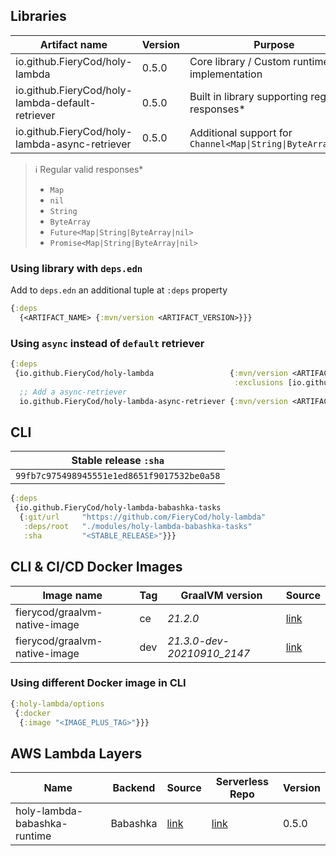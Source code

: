 ## Libraries
| Artifact name                                    | Version | Purpose                                                |
|--------------------------------------------------|---------|--------------------------------------------------------|
| io.github.FieryCod/holy-lambda                   | 0.5.0   | Core library / Custom runtime implementation           |
| io.github.FieryCod/holy-lambda-default-retriever | 0.5.0   | Built in library supporting regular responses*         |
| io.github.FieryCod/holy-lambda-async-retriever   | 0.5.0   | Additional support for `Channel<Map\|String\|ByteArray\|nil>` |

> :information_source: Regular valid responses*
> - `Map`
> - `nil`
> - `String`
> - `ByteArray`
> - `Future<Map|String|ByteArray|nil>`
> - `Promise<Map|String|ByteArray|nil>`

### Using library with `deps.edn`
Add to `deps.edn` an additional tuple at `:deps` property
 ```clojure deps.edn
 {:deps 
   {<ARTIFACT_NAME> {:mvn/version <ARTIFACT_VERSION>}}}
 ```
### Using `async` instead of `default` retriever
 ```clojure deps.edn
 {:deps 
  {io.github.FieryCod/holy-lambda                 {:mvn/version <ARTIFACT_VERSION>
                                                   :exclusions [io.github.FieryCod/holy-lambda-default-retriever]}
   ;; Add a async-retriever
   io.github.FieryCod/holy-lambda-async-retriever {:mvn/version <ARTIFACT_VERSION>}}}
 ```
 
## CLI
  | Stable release `:sha`                      |
  |--------------------------------------------|
  | `99fb7c975498945551e1ed8651f9017532be0a58` |
  ```clojure bb.edn
  {:deps 
   {io.github.FieryCod/holy-lambda-babashka-tasks
    {:git/url     "https://github.com/FieryCod/holy-lambda"
     :deps/root   "./modules/holy-lambda-babashka-tasks"
     :sha         "<STABLE_RELEASE>"}}}
  ```
## CLI & CI/CD Docker Images
  | Image name                    | Tag | GraalVM version            | Source                                                                            |
  |-------------------------------|-----|----------------------------|-----------------------------------------------------------------------------------|
  | fierycod/graalvm-native-image | ce  | *21.2.0*                   | [link](https://github.com/FieryCod/holy-lambda/blob/master/docker/Dockerfile.ce)  |
  | fierycod/graalvm-native-image | dev | *21.3.0-dev-20210910_2147* | [link](https://github.com/FieryCod/holy-lambda/blob/master/docker/Dockerfile.dev) |

### Using different Docker image in CLI
  ```clojure bb.edn
  {:holy-lambda/options 
   {:docker 
    {:image "<IMAGE_PLUS_TAG>"}}}
  ```
  
## AWS Lambda Layers
  | Name                         | Backend  | Source                                                                                         | Serverless Repo                                                                                                   | Version |
  |------------------------------|----------|------------------------------------------------------------------------------------------------|-------------------------------------------------------------------------------------------------------------------|---------|
  | holy-lambda-babashka-runtime | Babashka | [link](https://github.com/FieryCod/holy-lambda/tree/master/modules/holy-lambda-babashka-layer) | [link](https://serverlessrepo.aws.amazon.com/applications/eu-central-1/443526418261/holy-lambda-babashka-runtime) | 0.5.0   |

